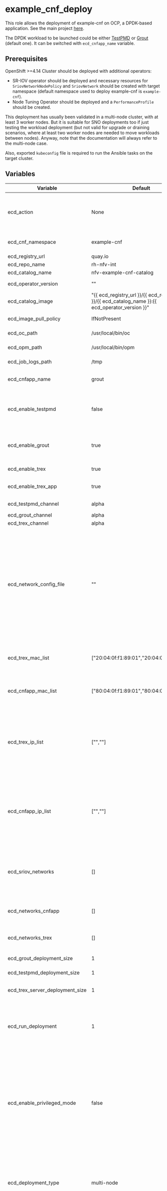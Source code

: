# example_cnf_deploy

This role allows the deployment of example-cnf on OCP, a DPDK-based application. See the main project [here](https://github.com/openshift-kni/example-cnf).

The DPDK workload to be launched could be either [TestPMD](https://doc.dpdk.org/guides/testpmd_app_ug/) or [Grout](https://github.com/DPDK/grout/) (default one). It can be switched with `ecd_cnfapp_name` variable.

## Prerequisites

OpenShift >=4.14 Cluster should be deployed with additional operators:

- SR-IOV operator should be deployed and necessary resources for `SriovNetworkNodePolicy` and `SriovNetwork` should be created with target namespace (default namespace used to deploy example-cnf is `example-cnf`).
- Node Tuning Operator should be deployed and a `PerformanceProfile` should be created.

This deployment has usually been validated in a multi-node cluster, with at least 3 worker nodes. But it is suitable for SNO deployments too if just testing the workload deployment (but not valid for upgrade or draining scenarios, where at least two worker nodes are needed to move workloads between nodes). Anyway, note that the documentation will always refer to the multi-node case.

Also, exported `kubeconfig` file is required to run the Ansible tasks on the target cluster.

## Variables

| Variable                              | Default                                                                                         | Required | Description                                                                                     |
|---------------------------------------|-------------------------------------------------------------------------------------------------|----------|------------------------------------------------------------------------------------------------|
| ecd_action                            | None                                                                                            | yes      | Defines which actions to perform. Possible values: ['catalog', 'deploy', 'validate', 'deploy_extra_trex', 'draining'] |
| ecd_cnf_namespace                     | example-cnf                                                                                     | no       | Name of the namespace where example-cnf is deployed |
| ecd_registry_url                      | quay.io                                                                                         | no       | Registry URL |
| ecd_repo_name                         | rh-nfv-int                                                                                      | no       | Repository name |
| ecd_catalog_name                      | nfv-example-cnf-catalog                                                                         | no       | Catalog name |
| ecd_operator_version                  | ""                                                                                              | yes      | Version of the index to be used |
| ecd_catalog_image                     | "{{ ecd_registry_url }}/{{ ecd_repo_name }}/{{ ecd_catalog_name }}:{{ ecd_operator_version }}"  | no       | Index image to be used |
| ecd_image_pull_policy                 | IfNotPresent                                                                                    | no       | Pull policy used for the images to be deployed |
| ecd_oc_path                           | /usr/local/bin/oc                                                                               | no       | File path to find the oc binary |
| ecd_opm_path                          | /usr/local/bin/opm                                                                              | no       | File path to find the opm binary |
| ecd_job_logs_path                     | /tmp                                                                                            | no       | File path to find the logs folder |
| ecd_cnfapp_name                       | grout                                                                                           | no       | CNFApp to be used. Could be "grout" or "testpmd" |
| ecd_enable_testpmd                    | false                                                                                           | no       | Enable TestPMD, one of the possible CNFApp you can launch with example-cnf. It is false by default because default CNFApp is grout |
| ecd_enable_grout                      | true                                                                                            | no       | Enable Grout, one of the possible CNFApp you can launch with example-cnf. This is the default CNFApp |
| ecd_enable_trex                       | true                                                                                            | no       | Enable TRex server, to send traffic to TestPMD |
| ecd_enable_trex_app                   | true                                                                                            | no       | Enable TRex application, to manage the creation of TRex jobs and profiles |
| ecd_testpmd_channel                   | alpha                                                                                           | no       | TestPMD operators channel |
| ecd_grout_channel                     | alpha                                                                                           | no       | Grout operator channel |
| ecd_trex_channel                      | alpha                                                                                           | no       | TRex operator channel |
| ecd_network_config_file               | ""                                                                                              | yes      | (Required for Grout deployment) Path to the network configuration file to be used to set the IP and MAC addresses for each interface of both CNFApp and TRex. You can check an example on [this section](#network-configuration). If not providing a file and using TestPMD as CNFApp, default IP-MAC addresses will be used: no IP addresses, and MAC addresses defined on `ecd_trex_mac_list` and `ecd_cnfapp_mac_list` default values
| ecd_trex_mac_list                     | ["20:04:0f:f1:89:01","20:04:0f:f1:89:02"]                                                       | no       | Default static MAC addresses used by TRex (if providing `ecd_network_config_file`, they are updated) |
| ecd_cnfapp_mac_list                   | ["80:04:0f:f1:89:01","80:04:0f:f1:89:02"]                                                       | no       | Default static MAC addresses used by CNFApp (if providing `ecd_network_config_file`, they are updated) |
| ecd_trex_ip_list                      | ["",""]                                                                                         | no       | No default static IP addresses are provided for TRex by default. To update them, they must be provided on `ecd_network_config_file` (just required when using Grout, optional for TestPMD since it is launched on MAC forwarding mode) |
| ecd_cnfapp_ip_list                    | ["",""]                                                                                         | no       | No default static IP addresses are provided for CNFApp by default. To update them, they must be provided on `ecd_network_config_file` (just required when using Grout, optional for TestPMD since it is launched on MAC forwarding mode) |
| ecd_sriov_networks                    | []                                                                                              | yes      | SRIOV networks used in the connection between TRex and CNF Application, together with the number of interfaces to be used per network. See example above
| ecd_networks_cnfapp                   | []                                                                                              | no       | Networks for CNFApp, including MAC addresses and (if provided) IP addresses |
| ecd_networks_trex                     | []                                                                                              | no       | Networks for TRex, including MAC addresses and (if provided) IP addresses |
| ecd_grout_deployment_size             | 1                                                                                               | no       | Number of replicas for the Grout deployment |
| ecd_testpmd_deployment_size           | 1                                                                                               | no       | Number of replicas for the TestPMD deployment |
| ecd_trex_server_deployment_size       | 1                                                                                               | no       | Number of replicas for the TRexServer deployment |
| ecd_run_deployment                    | 1                                                                                               | no       | Run all deployment automation. If different than 1, the automation will only create the pods and prepare the scripts to launch testpmd/grout and trex manually afterwards |
| ecd_enable_privileged_mode            | false                                                                                           | no       | Enable container privileged mode, instead of setting specific capabilities. This is required when using Mellanox cards, because it requires access to /dev/vfio/vfio from host since it uses netdevice instead of vfio-pci. To achieve that, using a volume with hostPath is not enough, so that privileged mode is required (see [this](https://access.redhat.com/solutions/6560521) for an example of this). |
| ecd_deployment_type                   | multi-node                                                                                      | no       | Deployment type. If set to "single-node", the automation will deploy the workloads on the single node. If set to "multi-node", the automation will deploy each workload on a different node. |
| ecd_testpmd_reduced_mode              | 0                                                                                               | no       | Use reduced mode for TestPMD (if different than 0), where only three cores are used, and txd/rxd parameters are doubled |
| ecd_trex_test_config                  | []                                                                                              | no       | TRex test configuration. See an example below |
| ecd_trex_cr_name                      | trexconfig                                                                                      | no       | Name of the TRex CR |
| ecd_trex_app_cr_name                  | trex-app                                                                                        | no       | Name of the TRexApp CR |
| ecd_trex_duration                     | 120                                                                                             | no       | TRex job duration. If set to -1, it will run in continuous burst mode |
| ecd_trex_packet_rate                  | 10kpps                                                                                          | no       | TRex packet rate, in packets per second. Note the amount of bits sent per second cannot exceed the link capacity, else TRexApp job will fail |
| ecd_trex_packet_size                  | 64                                                                                              | no       | TRex packet size, in bytes |
| ecd_trex_core_count                   | 0                                                                                               | no       | Variable that can be used to restrict the cores that TRex uses to create tx queues |
| ecd_trex_continuous_mode              | false                                                                                           | no       | If set to true, the automation behaves as if TRex job is deployed in continuous mode |
| ecd_trex_tests_wait                   | true                                                                                            | no       | If set to true, wait until the end of the profile duration before continue |
| ecd_trex_app_run_passed               | false                                                                                           | no       | By default, till having a positive result, it is supposed that TRex job failed |
| ecd_trex_job_failed                   | false                                                                                           | no       | Track if TRex job has failed or not |
| ecd_trex_tests_skip_failures          | false                                                                                           | no       | If set to true, even if TRex job fails, the job will progress |
| ecd_try_running_migration_tests       | true                                                                                            | no       | The idea is always to try to run the migration test, unless TRex job failed before |
| ecd_numa_aware_topology               | None                                                                                            | no       | If defined, allows to provide the NUMA aware topology for TestPMD/Grout and TRexServer CRs |
| ecd_high_perf_runtime                 | None                                                                                            | no       | If defined, allows to provide the RuntimeClass name for TestPMD/Grout, TRexApp and TRexServer CRs |
| ecd_trex_app_version                  | None                                                                                            | yes      | TRexApp version, required in deploy_extra_trex action |

## SR-IOV configuration

Here is an example of the `SriovNetworkNodePolicy` and `SriovNetwork` configuration that can be passed to [redhatci.ocp.sriov_config](https://github.com/redhatci/ansible-collection-redhatci-ocp/blob/main/roles/sriov_config/README.md) role, if using L3 network configuration. Note the proper network configuration must be applied to your network devices to match with the SR-IOV configuration proposed:

```yaml
---
sriov_network_configs:
  - resource: example_cnf_res1
    node_policy:
      name: example-cnf-policy1
      device_type: vfio-pci
      is_rdma: false
      mtu: 9000
      nic_selector:
        device_id: 158b
        pf_names:
          - ens2f0#0-7
        vendor: "8086"
      node_selector:
        node-role.kubernetes.io/worker: ""
      num_vfs: 16
      priority: 99
  - resource: example_cnf_res1
    network:
      name: example-cnf-net1
      network_namespace: example-cnf
      spoof_chk: "off"
      trust: "on"
      vlan: 407
      capabilities: '{"mac": true, "ips": true}'
      ipam: '{"type": "static"}'
```

If using L2 network configuration (only allowed for TestPMD), you need to change the SriovNetwork resource description not to use IP configuration; so, moving from:

```yaml
      capabilities: '{"mac": true, "ips": true}'
      ipam: '{"type": "static"}'
```

to:

```yaml
      capabilities: '{"mac": true}'
```

This configuration is related to Intel cards. If you are using other type of cards, you need to apply the corresponding modifications (`device_id` and `vendor` will change, among others). For example, [for Mellanox cards](https://docs.redhat.com/en/documentation/openshift_container_platform/4.18/html/networking/hardware-networks#example-vf-use-in-dpdk-mode-mellanox_using-dpdk-and-rdma), you need to use `netdevice` instead of `vfio-pci`, and also enable RDMA (`is_rdma: true`). It's also recommended to use `need_vhost_net: true`, and in case you want to include RDMA subsystem, you can do it with `meta_plugins: '{"type": "rdma"}'`.

> Remember that Mellanox requires containers to run in privileged mode. Enable it with `ecd_enable_privileged_mode: true`.

### NIC support

The deployment is fully compliant with Intel NICs.

However, we found difficulties when trying to test Mellanox NICs with TRex pod. With the current setup, when launching TRex, it's not able to find the requested interfaces.

According to TRex documentation, [OFED driver](https://trex-tgn.cisco.com/trex/doc/trex_appendix_mellanox.html) should be required. Its deployment in an OpenShift cluster is out of the scope of this project and has not been fully validated, so it's not guaranteed that Mellanox NICs can be used with the TRex pod. Only DPDK-related pods (Grout and TestPMD) can be deployed without any problem.

## Network configuration

To apply a proper network configuration for both CNFApp and TRex, you need to follow a YAML structure like this, to be provided in a file pointed by `ecd_network_config_file` (e.g. `/path/to/net-config.yml`). This is just required when using Grout, since TestPMD acts in MAC forwarding mode, so no IP addresses are required for it (but you can define them anyway, only thing is that they're not going to be considered for traffic forwarding):

```yaml
ecd_network_config:
  cnfapp:
    net1:
      mac: 80:04:0f:f1:89:01
      ip: 172.16.16.60/24
    net2:
      mac: 80:04:0f:f1:89:02
      ip: 172.16.21.60/24
  trex:
    net1:
      mac: 20:04:0f:f1:89:01
      ip: 172.16.16.61/24
    net2:
      mac: 20:04:0f:f1:89:02
      ip: 172.16.21.61/24
```

Remember that each container is deployed with two network interfaces attached to VFs. For each of them, you can specify the IP and the MAC address.

## TRex extra profiles

These profiles can be configured by using the `ecd_trex_test_config` variable, so that you can manage to launch several TRexApp jobs with different TRex setups:

```yaml
# When duration is '-1', the trex will run in continous burst mode
ecd_trex_test_config:
  - name: pkt-64-10kpps
    packet_size: 64
    packet_rate: 10kpps
    duration: 120
    trex_profile_name: ''
    trex_profile_path: ''
    trex_profile_cm_name: ''
```

## Actions

Each action allows you to do different operations with the example-cnf workload:

- catalog: builds the example-cnf catalog.
- deploy: allows you to deploy the example-cnf operators and workloads.
- validate: performs validations to the example-cnf workloads to address specific scenarios, e.g. validations after cluster upgrade.
- deploy_extra_trex: gives you the chance to create a new TRex job, in an already deployed example-cnf instance.
- draining: while a TRex job is running, runs a node cordoning-draining, selecting the node where TestPMD is running, then it measures the downtime in the TRex job and the packet loss.

> deploy_extra_trex and draining actions require TestPMD to be the CNFApp that is deployed in the cluster.

### Examples

- catalog action:

```yaml
---
- name: Deploy NFV Example CNF catalog
  vars:
    ecd_action: "catalog"
    ecd_operator_version: "{{ operator_version }}"
  include_role:
    name: redhatci.ocp.example_cnf_deploy
```

- deploy action:

```yaml
---
- name: Deploy the Example CNF applications
  vars:
    ecd_action: "deploy"
    ecd_sriov_networks:
      - name: example-cnf-net1
        count: 1
      - name: example-cnf-net2
        count: 1
    ecd_operator_version: "latest"
    ecd_high_perf_runtime: "performance-blueprint"
    ecd_cnfapp_name: "grout"
    ecd_network_config_file: /path/to/net-config.yml
  include_role:
    name: redhatci.ocp.example_cnf_deploy
```

- validate action:

```yaml
---
- name: Run migration test
  vars:
    ecd_action: "validate"
    ecd_cnfapp_name: "grout"
  include_role:
    name: redhatci.ocp.example_cnf_deploy
```

- deploy_extra_trex action:

```yaml
---
- name: Run a new TRex job
  vars:
    ecd_action: "deploy_extra_trex"
    ecd_trex_app_cr_name: "trex-app-new"
    ecd_trex_app_version: "trex-app-version"
    ecd_cnfapp_name: "testpmd"
  include_role:
    name: redhatci.ocp.example_cnf_deploy
```

- draining action:

```yaml
---
- name: "Perform node draining process"
  vars:
    ecd_action: "draining"
    ecd_trex_app_cr_name: "trex-app-new"
    ecd_cnfapp_name: "testpmd"
  include_role:
    name: redhatci.ocp.example_cnf_deploy
```
